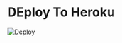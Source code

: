 # DEploy To Heroku
[![Deploy](https://www.herokucdn.com/deploy/button.svg)](https://heroku.com/deploy?template=https://github.com/yamatsukaka/7.1.5uploader-editado-en-ingles)
